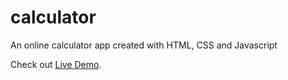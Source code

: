 # calculator


An online calculator app created with HTML, CSS and Javascript

Check out <a href="https://jasonhoonlee.github.io/calculator/">Live Demo</a>.